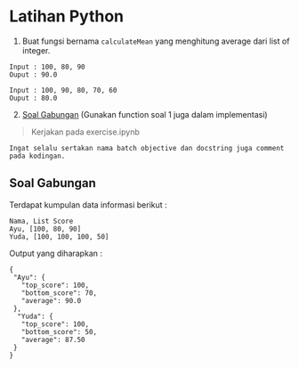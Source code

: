 # Latihan Python  

1. Buat fungsi bernama `calculateMean` yang menghitung average dari list of integer.
```
Input : 100, 80, 90
Ouput : 90.0

Input : 100, 90, 80, 70, 60
Ouput : 80.0
```
2. [Soal Gabungan]([#soal-gabungan) (Gunakan function soal 1 juga dalam implementasi)

> Kerjakan pada exercise.ipynb
```
Ingat selalu sertakan nama batch objective dan docstring juga comment pada kodingan.
```

## Soal Gabungan 

Terdapat kumpulan data informasi berikut : 
```
Nama, List Score
Ayu, [100, 80, 90]
Yuda, [100, 100, 100, 50]
```

Output yang diharapkan : 
```
{
 "Ayu": {
   "top_score": 100,
   "bottom_score": 70,
   "average": 90.0
 },
  "Yuda": {
   "top_score": 100,
   "bottom_score": 50,
   "average": 87.50
 }
}
```

